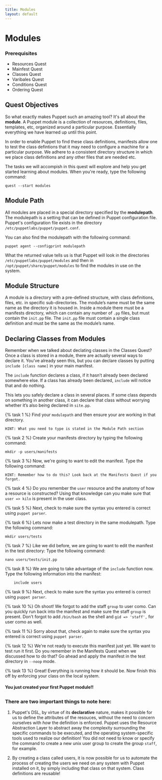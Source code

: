 ```yaml
---
title: Modules
layout: default
---
```


# Modules

### Prerequisites

- Resources Quest
- Mainfest Quest
- Classes Quest
- Varibales Quest
- Conditions Quest
- Ordering Quest

## Quest Objectives

So what exactly makes Puppet such an amazing tool? It's all about the **module**. A Puppet module is a collection of resources, definitions, files, templates, etc, organized around a particular purpose. Essentially everything we have learned up until this point.

In order to enable Puppet to find these class definitions, manifests allow one to test the class defintions that it may need to configure a machine for a particular purpose. We adhere to a consistent directory structure in which we place class definitions and any other files that are needed etc.

The tasks we will accompish in this quest will explore and help you get started learning about modules. When you're ready, type the following command:

	quest --start modules

## Module Path

All modules are placed in a special directory specified by the **modulepath**. The modulepath is a setting that can be defined in Puppet configuration file. Puppet's configuration file exists in the directory `/etc/puppetlabs/puppet/puppet.conf`.

You can also find the modulepath with the following command:

    puppet agent --configprint modulepath

What the returned value tells us is that Puppet will look in the directories `/etc/puppetlabs/puppet/modules` and then in `/opt/puppet/share/puppet/modules` to find the modules in use on the system.

## Module Structure

A module is a directory with a pre-defined structure, with class definitions, files, etc. in specific sub-directories. The module’s name must be the same name as the directory it is housed in. Inside a module there must be a manifests directory, which can contain any number of `.pp` files, but must contain the `init.pp` file. The `init.pp` file must contain a single class definition and must be the same as the module’s name.

## Declaring Classes from Modules

Remember when we talked about declating classes in the Classes Quest? Once a class is stored in a module, there are actually several ways to declare it. You've already seen this, but you can declare classes by putting `include [class name]` in your main manifest.

The `include` function declares a class, if it hasn’t already been declared somewhere else. If a class has already been declared, `include` will notice that and do nothing.

This lets you safely declare a class in several places. If some class depends on something in another class, it can declare that class without worrying whether it’s also being declared in `site.pp`.

{% task 1 %}
Find your `modulepath` and then ensure your are working in that directory.
	
	HINT: What you need to type is stated in the Module Path section

{% task 2 %}
Create your manifests directory by typing the following command:

	mkdir -p users/manifests

{% task 3 %}
Now, we're going to want to edit the manifest. Type the following command:

	HINT: Remember how to do this? Look back at the Manifests Quest if you forgot.

{% task 4 %}
Do you remember the `user` resource and the anatomy of how a resource is constructed? Using that knowledge can you make sure that `user => kilo` is present in the user class.

{% task 5 %}
Next, check to make sure the syntax you entered is correct using `puppet parser`.

{% task 6 %}
Lets now make a test directory in the same modulepath. Type the following command:

	mkdir users/tests

{% task 7 %}
Like we did before, we are going to want to edit the manifest in the test directory: Type the following command:

	nano users/tests/init.pp

{% task 8 %}
We are going to take advantage of the `include` function now. Type the following information into the manifest:

		include users

{% task 9 %}
Next, check to make sure the syntax you entered is correct using `puppet parser`.

{% task 10 %}
Oh shoot! We forgot to add the staff `group` to user como. Can you quickly run back into the manifest and make sure the staff `group` is present. Don't forgot to add `/bin/bash` as the shell and `gid => 'staff',` for user como as well.

{% task 11 %}
Sorry about that, check again to make sure the syntax you entered is correct using `puppet parser`.

{% task 12 %}
We're not ready to execute this manifest just yet. We want to test run it first. Do you remember in the Manifests Quest when we discussed how to do that? Go ahead and apply the manifest in the test directory in `--noop` mode.

{% task 13 %}
Great! Everything is running how it should be. Now finish this off by enforcing your class on the local system.

#### You just created your first Puppet module!! 

## 

### There are two important things to note here:
1.  Puppet's DSL, by virtue of its __declarative__ nature, makes it possible for us to define the attributes of the resouces, without the need to concern ourselves with _how_ the definition is enforced. Puppet uses the Resource Abstraction Layer to abstract away the complexity surrounding the specific commands to be executed, and the operating system-specific tools used to realize our definition! You did not need to know or specify the command to create a new unix user group to create the group `staff`, for example.
2. By creating a class called users, it is now possible for us to automate the process of creating the users we need on any system with Puppet installed on it, by simply including that class on that system. Class definitions are reusable!
